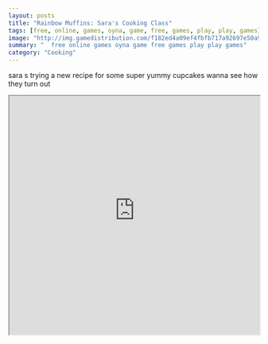 ```yaml
---
layout: posts
title: "Rainbow Muffins: Sara's Cooking Class"
tags: [free, online, games, oyna, game, free, games, play, play, games]
image: "http://img.gamedistribution.com/f182ed4a09ef4fbfb717a92697e50a9a.jpg"
summary: "  free online games oyna game free games play play games"
category: "Cooking"
---
```


sara s trying a new recipe for some super yummy cupcakes wanna see how they turn out

<iframe width="100%" height="480px;" src="http://flash.gamedistribution.com?game=f182ed4a09ef4fbfb717a92697e50a9a"></iframe>